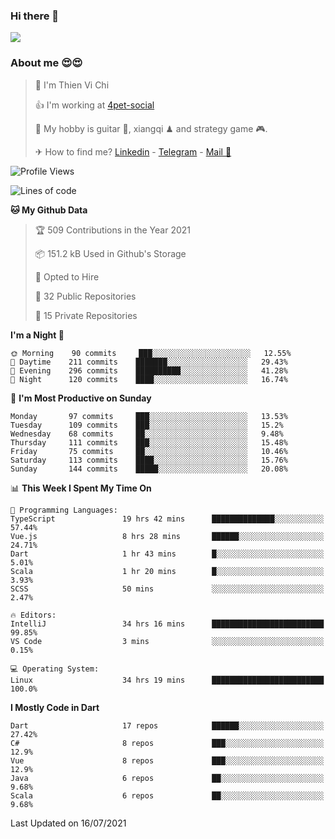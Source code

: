### Hi there 👋
![](https://media1.tenor.com/images/9aa4aee77151757a310fcdb4b8fd2a0a/tenor.gif?itemid=12671405)

### About me 😍😍

> 🙎 I'm Thien Vi Chi
> 
> 👍 I'm working at [4pet-social](https://github.com/4pet-social)
>
> 🥞 My hobby is guitar 🎸, xiangqi ♟ and strategy game 🎮.
> 
> ✈ How to find me? [Linkedin](https://www.linkedin.com/in/tvc12/) - [Telegram](https://t.me/yeutham212) - [Mail 📧](mailto:meomeocf98@gmail.com)
> 

<!--START_SECTION:waka-->
![Profile Views](http://img.shields.io/badge/Profile%20Views-7-blue)

![Lines of code](https://img.shields.io/badge/From%20Hello%20World%20I%27ve%20Written-745135%20lines%20of%20code-blue)

**🐱 My Github Data** 

> 🏆 509 Contributions in the Year 2021
 > 
> 📦 151.2 kB Used in Github's Storage 
 > 
> 💼 Opted to Hire
 > 
> 📜 32 Public Repositories 
 > 
> 🔑 15 Private Repositories  
 > 
**I'm a Night 🦉** 

```text
🌞 Morning    90 commits     ███░░░░░░░░░░░░░░░░░░░░░░   12.55% 
🌆 Daytime    211 commits    ███████░░░░░░░░░░░░░░░░░░   29.43% 
🌃 Evening    296 commits    ██████████░░░░░░░░░░░░░░░   41.28% 
🌙 Night      120 commits    ████░░░░░░░░░░░░░░░░░░░░░   16.74%

```
📅 **I'm Most Productive on Sunday** 

```text
Monday       97 commits     ███░░░░░░░░░░░░░░░░░░░░░░   13.53% 
Tuesday      109 commits    ███░░░░░░░░░░░░░░░░░░░░░░   15.2% 
Wednesday    68 commits     ██░░░░░░░░░░░░░░░░░░░░░░░   9.48% 
Thursday     111 commits    ███░░░░░░░░░░░░░░░░░░░░░░   15.48% 
Friday       75 commits     ██░░░░░░░░░░░░░░░░░░░░░░░   10.46% 
Saturday     113 commits    ████░░░░░░░░░░░░░░░░░░░░░   15.76% 
Sunday       144 commits    █████░░░░░░░░░░░░░░░░░░░░   20.08%

```


📊 **This Week I Spent My Time On** 

```text
💬 Programming Languages: 
TypeScript               19 hrs 42 mins      ██████████████░░░░░░░░░░░   57.44% 
Vue.js                   8 hrs 28 mins       ██████░░░░░░░░░░░░░░░░░░░   24.71% 
Dart                     1 hr 43 mins        █░░░░░░░░░░░░░░░░░░░░░░░░   5.01% 
Scala                    1 hr 20 mins        █░░░░░░░░░░░░░░░░░░░░░░░░   3.93% 
SCSS                     50 mins             ░░░░░░░░░░░░░░░░░░░░░░░░░   2.47%

🔥 Editors: 
IntelliJ                 34 hrs 16 mins      █████████████████████████   99.85% 
VS Code                  3 mins              ░░░░░░░░░░░░░░░░░░░░░░░░░   0.15%

💻 Operating System: 
Linux                    34 hrs 19 mins      █████████████████████████   100.0%

```

**I Mostly Code in Dart** 

```text
Dart                     17 repos            ██████░░░░░░░░░░░░░░░░░░░   27.42% 
C#                       8 repos             ███░░░░░░░░░░░░░░░░░░░░░░   12.9% 
Vue                      8 repos             ███░░░░░░░░░░░░░░░░░░░░░░   12.9% 
Java                     6 repos             ██░░░░░░░░░░░░░░░░░░░░░░░   9.68% 
Scala                    6 repos             ██░░░░░░░░░░░░░░░░░░░░░░░   9.68%

```



 Last Updated on 16/07/2021
<!--END_SECTION:waka-->